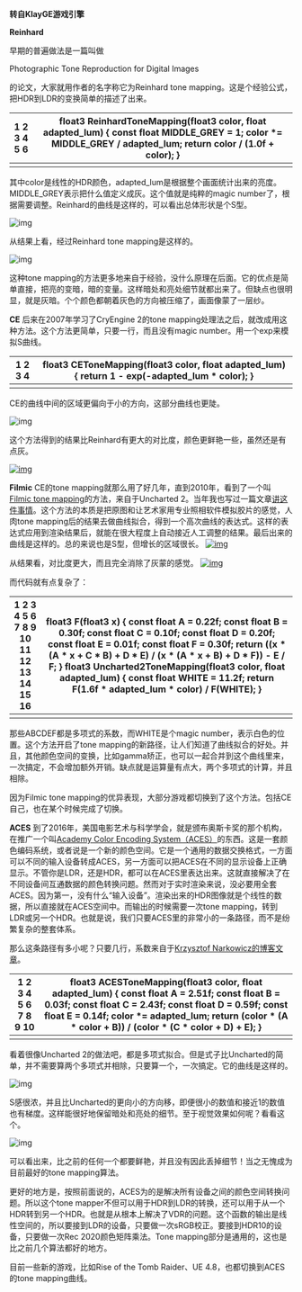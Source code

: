 ﻿**转自KlayGE游戏引擎**

**Reinhard**

早期的普遍做法是一篇叫做

Photographic Tone Reproduction for Digital Images

的论文，大家就用作者的名字称它为Reinhard tone mapping。这是个经验公式，把HDR到LDR的变换简单的描述了出来。

| 1 2 3 4 5 6 | float3 ReinhardToneMapping(float3 color, float adapted_lum) {     const float MIDDLE_GREY = 1;     color *= MIDDLE_GREY / adapted_lum;     return color / (1.0f + color); } |
| ----------- | ------------------------------------------------------------ |
|             |                                                              |

其中color是线性的HDR颜色，adapted_lum是根据整个画面统计出来的亮度。MIDDLE_GREY表示把什么值定义成灰。这个值就是纯粹的magic number了，根据需要调整。Reinhard的曲线是这样的，可以看出总体形状是个S型。


![img](Tonemapping——002.assets/ReinhardCurve..png)

从结果上看，经过Reinhard tone mapping是这样的。


![img](Tonemapping——002.assets/ReinhardToneMapping-1024x601.jpg)

这种tone mapping的方法更多地来自于经验，没什么原理在后面。它的优点是简单直接，把亮的变暗，暗的变量。这样暗处和亮处细节就都出来了。但缺点也很明显，就是灰暗。个个颜色都朝着灰色的方向被压缩了，画面像蒙了一层纱。



**CE**
后来在2007年学习了CryEngine 2的tone mapping处理法之后，就改成用这种方法。这个方法更简单，只要一行，而且没有magic number。用一个exp来模拟S曲线。

| 1 2 3 4 | float3 CEToneMapping(float3 color, float adapted_lum)  {     return 1 - exp(-adapted_lum * color); } |
| ------- | ------------------------------------------------------------ |
|         |                                                              |

CE的曲线中间的区域更偏向于小的方向，这部分曲线也更陡。


![img](Tonemapping——002.assets/CECurve.png)

这个方法得到的结果比Reinhard有更大的对比度，颜色更鲜艳一些，虽然还是有点灰。

[
![img](Tonemapping——002.assets/CEToneMapping-1024x601.jpg)](http://www.klayge.org/2016/12/19/klayge-4-10%E4%B8%AD%E6%B8%B2%E6%9F%93%E7%9A%84%E6%94%B9%E8%BF%9B%EF%BC%88%E4%BA%8C%EF%BC%89%EF%BC%9Atone-mapping/cetonemapping/)





**Filmic**
CE的tone mapping就那么用了好几年，直到2010年，看到了一个叫[Filmic tone mapping](http://filmicgames.com/archives/75)的方法，来自于Uncharted 2。当年我也写过一篇文章[讲这件事情](http://www.klayge.org/2011/05/11/filmic-tonemapping-rocks/)。这个方法的本质是把原图和让艺术家用专业照相软件模拟胶片的感觉，人肉tone   mapping后的结果去做曲线拟合，得到一个高次曲线的表达式。这样的表达式应用到渲染结果后，就能在很大程度上自动接近人工调整的结果。最后出来的曲线是这样的。总的来说也是S型，但增长的区域很长。
[
![img](Tonemapping——002.assets/FilmicCurve.png)](http://www.klayge.org/2016/12/19/klayge-4-10%E4%B8%AD%E6%B8%B2%E6%9F%93%E7%9A%84%E6%94%B9%E8%BF%9B%EF%BC%88%E4%BA%8C%EF%BC%89%EF%BC%9Atone-mapping/filmiccurve/)

从结果看，对比度更大，而且完全消除了灰蒙的感觉。
[
![img](Tonemapping——002.assets/FilmicToneMapping-1024x601.jpg)](http://www.klayge.org/2016/12/19/klayge-4-10%E4%B8%AD%E6%B8%B2%E6%9F%93%E7%9A%84%E6%94%B9%E8%BF%9B%EF%BC%88%E4%BA%8C%EF%BC%89%EF%BC%9Atone-mapping/filmictonemapping/)

而代码就有点复杂了：

| 1 2 3 4 5 6 7 8 9 10 11 12 13 14 15 16 | float3 F(float3 x) {     const float A = 0.22f;     const float B = 0.30f;     const float C = 0.10f;     const float D = 0.20f;     const float E = 0.01f;     const float F = 0.30f;     return ((x * (A * x + C * B) + D * E) / (x * (A * x + B) + D * F)) - E / F; }  float3 Uncharted2ToneMapping(float3 color, float adapted_lum) {     const float WHITE = 11.2f;     return F(1.6f * adapted_lum * color) / F(WHITE); } |
| -------------------------------------- | ------------------------------------------------------------ |
|                                        |                                                              |

那些ABCDEF都是多项式的系数，而WHITE是个magic  number，表示白色的位置。这个方法开启了tone  mapping的新路径，让人们知道了曲线拟合的好处。并且，其他颜色空间的变换，比如gamma矫正，也可以一起合并到这个曲线里来，一次搞定，不会增加额外开销。缺点就是运算量有点大，两个多项式的计算，并且相除。

因为Filmic tone mapping的优异表现，大部分游戏都切换到了这个方法。包括CE自己，也在某个时候完成了切换。



**ACES**
到了2016年，美国电影艺术与科学学会，就是颁布奥斯卡奖的那个机构，在推广一个叫[Academy Color Encoding System（ACES）](http://www.oscars.org/science-technology/sci-tech-projects/aces)的东西。这是一套颜色编码系统，或者说是一个新的颜色空间。它是一个通用的数据交换格式，一方面可以不同的输入设备转成ACES，另一方面可以把ACES在不同的显示设备上正确显示。不管你是LDR，还是HDR，都可以在ACES里表达出来。这就直接解决了在不同设备间互通数据的颜色转换问题。然而对于实时渲染来说，没必要用全套ACES。因为第一，没有什么“输入设备”。渲染出来的HDR图像就是个线性的数据，所以直接就在ACES空间中。而输出的时候需要一次tone  mapping，转到LDR或另一个HDR。也就是说，我们只要ACES里的非常小的一条路径，而不是纷繁复杂的整套体系。

那么这条路径有多小呢？只要几行，系数来自于[Krzysztof Narkowicz的博客文章](https://knarkowicz.wordpress.com/2016/01/06/aces-filmic-tone-mapping-curve/)。

| 1 2 3 4 5 6 7 8 9 10 | float3 ACESToneMapping(float3 color, float adapted_lum) {     const float A = 2.51f;     const float B = 0.03f;     const float C = 2.43f;     const float D = 0.59f;     const float E = 0.14f;     color *= adapted_lum;     return (color * (A * color + B)) / (color * (C * color + D) + E); } |
| -------------------- | ------------------------------------------------------------ |
|                      |                                                              |

看着很像Uncharted 2的做法吧，都是多项式拟合。但是式子比Uncharted的简单，并不需要算两个多项式并相除，只要算一个，一次搞定。它的曲线是这样的。


![img](Tonemapping——002.assets/ACESCurve.png)

S感很浓，并且比Uncharted的更向小的方向移，即便很小的数值和接近1的数值也有梯度。这样能很好地保留暗处和亮处的细节。至于视觉效果如何呢？看看这个。


![img](Tonemapping——002.assets/ACESToneMapping-1024x601.jpg)

可以看出来，比之前的任何一个都要鲜艳，并且没有因此丢掉细节！当之无愧成为目前最好的tone mapping算法。

更好的地方是，按照前面说的，ACES为的是解决所有设备之间的颜色空间转换问题。所以这个tone   mapper不但可以用于HDR到LDR的转换，还可以用于从一个HDR转到另一个HDR。也就是从根本上解决了VDR的问题。这个函数的输出是线性空间的，所以要接到LDR的设备，只要做一次sRGB校正。要接到HDR10的设备，只要做一次Rec  2020颜色矩阵乘法。Tone mapping部分是通用的，这也是比之前几个算法都好的地方。

目前一些新的游戏，比如Rise of the Tomb Raider、UE 4.8，也都切换到ACES的tone mapping曲线。

